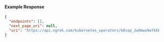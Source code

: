 <!-- Code generated for API Clients. DO NOT EDIT. -->

#### Example Response

```json
{
  "endpoints": [],
  "next_page_uri": null,
  "uri": "https://api.ngrok.com/kubernetes_operators/k8sop_2wOmwo9wT6EBG6k1BRYYb6Vj4qG/bound_endpoints"
}
```

